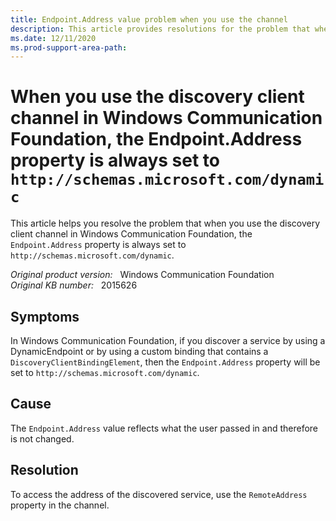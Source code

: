 ```yaml
---
title: Endpoint.Address value problem when you use the channel
description: This article provides resolutions for the problem that when you use the discovery client channel in Windows Communication Foundation, the Endpoint.Address property is always set to http://schemas.microsoft.com/dynamic.
ms.date: 12/11/2020
ms.prod-support-area-path: 
---
```

# When you use the discovery client channel in Windows Communication Foundation, the Endpoint.Address property is always set to `http://schemas.microsoft.com/dynamic`

This article helps you resolve the problem that when you use the discovery client channel in Windows Communication Foundation, the `Endpoint.Address` property is always set to `http://schemas.microsoft.com/dynamic`.

_Original product version:_ &nbsp; Windows Communication Foundation  
_Original KB number:_ &nbsp; 2015626

## Symptoms

In Windows Communication Foundation, if you discover a service by using a DynamicEndpoint or by using a custom binding that contains a `DiscoveryClientBindingElement`, then the `Endpoint.Address` property will be set to `http://schemas.microsoft.com/dynamic`.

## Cause

The `Endpoint.Address` value reflects what the user passed in and therefore is not changed.

## Resolution

To access the address of the discovered service, use the `RemoteAddress` property in the channel.
